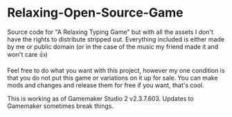 # Relaxing-Open-Source-Game
 
Source code for "A Relaxing Typing Game" but with all the assets I don't have the rights to distribute stripped out. Everything included is either made by me or public domain (or in the case of the music my friend made it and won't care 👍)

Feel free to do what you want with this project, however my one condition is that you do not put this game or variations on it up for sale. You can make mods and changes and release them for free if you want, that's cool.

This is working as of Gamemaker Studio 2 v2.3.7.603. Updates to Gamemaker sometimes break things.

